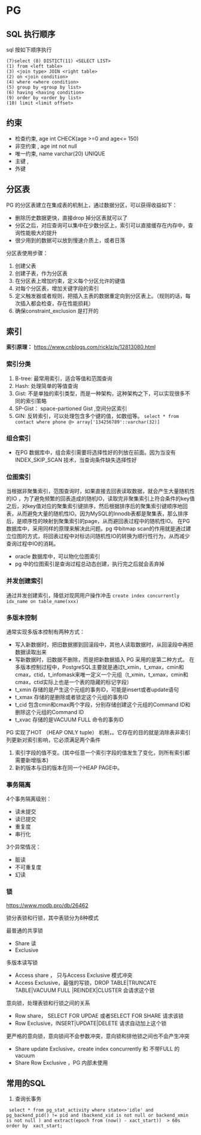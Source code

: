 # PG
## SQL 执行顺序
 sql 按如下顺序执行
```
(7)select (8) DISTICT(11) <SELECT LIST>
(1) from <left table>
(3) <join type> JOIN <right table>
(2) on <join condition>
(4) where <where condition>
(5) group by <group by list>
(6) having <having condition>
(9) order by <order by list>
(10) limit <limit offset>
```
## 约束
- 检查约束,  age int CHECK(age >=0 and age<= 150)
- 非空约束 , age int not null
- 唯一约束,  name varchar(20) UNIQUE
- 主键 ,
- 外键
## 分区表
  PG 的分区表建立在集成表的机制上，通过数据分区，可以获得收益如下：
  - 删除历史数据更快，直接drop 掉分区表就可以了
  - 分区之后，对应查询可以集中在少数分区上，索引可以直接缓存在内存中，查询性能极大的提升
  - 很少用到的数据可以放到慢速介质上，或者日落
  
  分区表使用步骤：
 1. 创建父表
 2. 创建子表，作为分区表
 3. 在分区表上增加约束，定义每个分区允许的键值
 4. 对每个分区表，增加关键字段的索引
 5. 定义触发器或者规则，把插入主表的数据重定向到分区表上。（规则的话，每次插入都会检查，存在性能损耗）
 6. 确保constraint_exclusion 是打开的
## 索引
**索引原理：** https://www.cnblogs.com/ricklz/p/12813080.html
### 索引分类
1. B-tree: 最常用索引，适合等值和范围查询
2. Hash: 处理简单的等值查询
3. Gist: 不是单独的索引类型，而是一种架构，这种架构之下，可以实现很多不同的索引策略
4. SP-Gist： space-partioned Gist ,空间分区索引
5. GIN: 反转索引，可以处理包含多个键的值，如数组等。
```select * from contact where phone @> array['134256789'::varchar(32)]```

### 组合索引
- 在PG 数据库中，组合索引需要将选择性好的列放在前面。因为当没有INDEX_SKIP_SCAN 技术，当查询条件缺失选择性好
### 位图索引
当根据非聚集索引，范围查询时，如果直接去回表读取数据，就会产生大量随机性的IO ，为了避免频繁的回表造成的随机IO，读取完非聚集索引上符合条件的key值之后，对key值对应的聚集索引键排序，然后根据排序后的聚集索引键顺序地回表，从而避免大量的随机性IO。因为MySQL的Innodb表都是聚集表，那么排序后，是顺序性的映射到聚集索引的page，从而避回表过程中的随机性IO。
在PG数据库中，采用同样的原理来解决此问题。pg 中bitmap scan的作用就是通过建立位图的方式，将回表过程中对标访问随机性IO的转换为顺行性行为，从而减少查询过程中IO的消耗。
- oracle 数据库中，可以物化位图索引
- pg 中的位图索引是查询过程总动态创建，执行完之后就会丢弃掉

### 并发创建索引

通过并发创建索引，降低对现网用户操作冲击
```create index concurrently idx_name on table_name(xxx) ```

### 多版本控制
通常实现多版本控制有两种方式：
- 写入新数据时，把旧数据挪到回滚段中，其他人读取数据时，从回滚段中再把数据读取出来
- 写新数据时，旧数据不删除，而是把新数据插入
PG 采用的是第二种方式。
在多版本控制过程中，PostgreSQL主要就是通过t_xmin，t_xmax，cmin和cmax，ctid，t_infomask来唯一定义一个元组（t_xmin，t_xmax，cmin和cmax，ctid实际上也是一个表的隐藏的标记字段）
- t_xmin 存储的是产生这个元组的事务ID，可能是insert或者update语句
- t_xmax 存储的是删除或者锁定这个元组的事务ID
- t_cid 包含cmin和cmax两个字段，分别存储创建这个元组的Command ID和删除这个元组的Command ID
- t_xvac 存储的是VACUUM FULL 命令的事务ID

PG 实现了HOT （HEAP ONLY tuple） 机制，。它存在的目的就是消除表非索引列更新对索引影响，它必须满足两个条件
1. 索引字段的值不变。(其中任意一个索引字段的值发生了变化，则所有索引都需要新增版本)  
2. 新的版本与旧的版本在同一个HEAP PAGE中。  

### 事务隔离
4个事务隔离级别：
- 读未提交
- 读已提交
- 重复度
- 串行化

3个异常情况：
- 脏读
- 不可重复度
- 幻读

### 锁
https://www.modb.pro/db/26462

锁分表锁和行锁，其中表锁分为8种模式

最普通的共享锁
- Share 读
- Exclusive

多版本读写锁
- Access share ， 只与Access Exclusive 模式冲突
- Access Exclusive，最强的写锁，DROP TABLE|TRUNCATE TABLE|VACUUM FULL |REINDEX|CLUSTER 会请求这个锁

意向锁，处理表锁和行锁之间的关系
- Row share， SELECT FOR UPDAE 或者SELECT FOR SHARE 请求该锁
- Row Exclusive，INSERT|UPDATE|DELETE 请求自动加上这个锁

更严格的意向锁，意向锁间不会参数冲突，意向锁和排他锁之间也不会产生冲突
- Share update Exclusive，create index concurrently 和 不带FULL 的vacuum
- Share Row Exclusive  ，PG 内部未使用


## 常用的SQL 
1. 查询长事务

``` select * from pg_stat_activity where state<>'idle' and pg_backend_pid() != pid and (backend_xid is not null or backend_xmin is not null ) and extract(epoch from (now() - xact_start))  > 60s order by  xact_start;```
